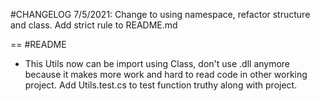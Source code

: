 #CHANGELOG
7/5/2021: Change to using namespace, refactor structure and class. Add strict rule to README.md





==
#README
- This Utils now can be import using Class, don't use .dll anymore because it makes more work and hard to read code in other working project. Add Utils.test.cs to test function truthy along with project.